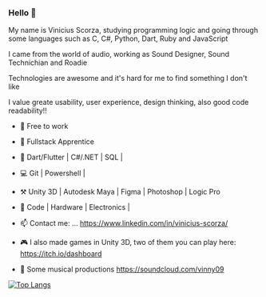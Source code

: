 ### Hello 👋

My name is Vinicius Scorza, studying programming logic and going through some languages such as C, C#, Python, Dart, Ruby and JavaScript

I came from the world of audio, working as Sound Designer, Sound Technichian and Roadie

Technologies are awesome and it's hard for me to find something I don't like

I value greate usability, user experience, design thinking, also good code readability!!

- 🔭 Free to work
- 🌱 Fullstack Apprentice
- 📶 Dart/Flutter | C#/.NET | SQL | 
- 💻 Git | Powershell |
- ⚒️ Unity 3D | Autodesk Maya | Figma | Photoshop | Logic Pro 
- 💌 Code | Hardware | Electronics | 
- 📫 Contact me: ... https://www.linkedin.com/in/vinicius-scorza/

- 🎮 I also made games in Unity 3D, two of them you can play here:
https://itch.io/dashboard

- 🎹 Some musical productions
https://soundcloud.com/vinny09

[![Top Langs](https://github-readme-stats.vercel.app/api/top-langs/?username=vscorza0093&layout=compact)](https://github.com/vscorza0093/github-readme-stats)

